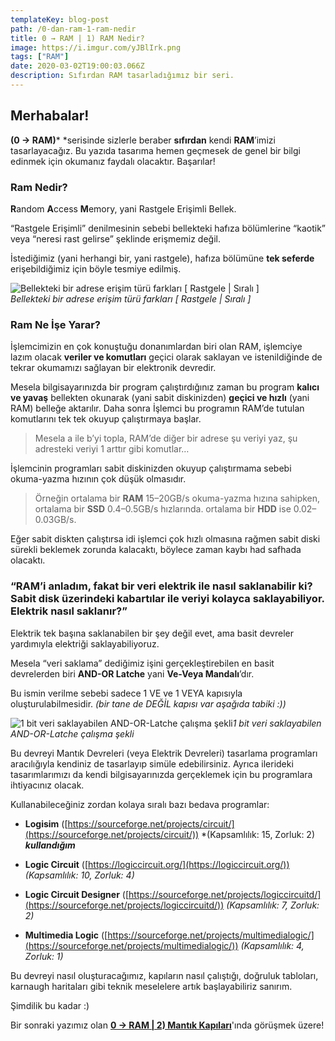 ```yaml
---
templateKey: blog-post
path: /0-dan-ram-1-ram-nedir
title: 0 → RAM | 1) RAM Nedir?
image: https://i.imgur.com/yJBlIrk.png
tags: ["RAM"]
date: 2020-03-02T19:00:03.066Z
description: Sıfırdan RAM tasarladığımız bir seri.
---
```


## Merhabalar!

**(0 → RAM)*** *serisinde sizlerle beraber **sıfırdan** kendi **RAM**’imizi tasarlayacağız. Bu yazıda tasarıma hemen geçmesek de genel bir bilgi edinmek için okumanız faydalı olacaktır. Başarılar!

### Ram Nedir?

**R**andom **A**ccess **M**emory, yani Rastgele Erişimli Bellek.

“Rastgele Erişimli” denilmesinin sebebi bellekteki hafıza bölümlerine “kaotik” veya “neresi rast gelirse” şeklinde erişmemiz değil.

İstediğimiz (yani herhangi bir, yani rastgele), hafıza bölümüne **tek seferde** erişebildiğimiz için böyle tesmiye edilmiş.

![Bellekteki bir adrese erişim türü farkları [ Rastgele | Sıralı ]](https://i.imgur.com/1pjHQME.gif)
<br> *Bellekteki bir adrese erişim türü farkları [ Rastgele | Sıralı ]*

### Ram Ne İşe Yarar?

İşlemcimizin en çok konuştuğu donanımlardan biri olan RAM, işlemciye lazım olacak **veriler ve komutları** geçici olarak saklayan ve istenildiğinde de tekrar okumamızı sağlayan bir elektronik devredir.

Mesela bilgisayarınızda bir program çalıştırdığınız zaman bu program **kalıcı ve yavaş** bellekten okunarak (yani sabit diskinizden) **geçici ve hızlı** (yani RAM) belleğe aktarılır. Daha sonra İşlemci bu programın RAM’de tutulan komutlarını tek tek okuyup çalıştırmaya başlar.
> Mesela a ile b’yi topla, RAM’de diğer bir adrese şu veriyi yaz, şu adresteki veriyi 1 arttır gibi komutlar…

İşlemcinin programları sabit diskinizden okuyup çalıştırmama sebebi okuma-yazma hızının çok düşük olmasıdır.
> Örneğin ortalama bir **RAM** 15–20GB/s okuma-yazma hızına sahipken, ortalama bir **SSD** 0.4–0.5GB/s hızlarında. ortalama bir **HDD** ise 0.02–0.03GB/s.

Eğer sabit diskten çalıştırsa idi işlemci çok hızlı olmasına rağmen sabit diski sürekli beklemek zorunda kalacaktı, böylece zaman kaybı had safhada olacaktı.

### “RAM’i anladım, fakat bir veri elektrik ile nasıl saklanabilir ki? Sabit disk üzerindeki kabartılar ile veriyi kolayca saklayabiliyor. Elektrik nasıl saklanır?”

Elektrik tek başına saklanabilen bir şey değil evet, ama basit devreler yardımıyla elektriği saklayabiliyoruz.

Mesela “veri saklama” dediğimiz işini gerçekleştirebilen en basit devrelerden biri **AND-OR Latche** yani **Ve-Veya Mandalı**’dır.

Bu ismin verilme sebebi sadece 1 VE ve 1 VEYA kapısıyla oluşturulabilmesidir. *(bir tane de DEĞİL kapısı var aşağıda tabiki :))*

![1 bit veri saklayabilen AND-OR-Latche çalışma şekli](https://i.imgur.com/3WjTqrD.gif)*1 bit veri saklayabilen AND-OR-Latche çalışma şekli*

Bu devreyi Mantık Devreleri (veya Elektrik Devreleri) tasarlama programları aracılığıyla kendiniz de tasarlayıp simüle edebilirsiniz. Ayrıca ilerideki tasarımlarımızı da kendi bilgisayarınızda gerçeklemek için bu programlara ihtiyacınız olacak.

Kullanabileceğiniz zordan kolaya sıralı bazı bedava programlar:

* **Logisim** ([https://sourceforge.net/projects/circuit/](https://sourceforge.net/projects/circuit/))
*(Kapsamlılık: 15, Zorluk: 2) ***kullandığım***

* **Logic Circuit** ([https://logiccircuit.org/](https://logiccircuit.org/))
*(Kapsamlılık: 10, Zorluk: 4)*

* **Logic Circuit Designer** ([https://sourceforge.net/projects/logiccircuitd/](https://sourceforge.net/projects/logiccircuitd/))
*(Kapsamlılık: 7, Zorluk: 2)*

* **Multimedia Logic** ([https://sourceforge.net/projects/multimedialogic/](https://sourceforge.net/projects/multimedialogic/))
*(Kapsamlılık: 4, Zorluk: 1)*

Bu devreyi nasıl oluşturacağımız, kapıların nasıl çalıştığı, doğruluk tabloları, karnaugh haritaları gibi teknik meselelere artık başlayabiliriz sanırım.

Şimdilik bu kadar :)

Bir sonraki yazımız olan **[0 → RAM | 2) Mantık Kapıları](0-dan-ram-2-mantik-kapilari)**'ında görüşmek üzere!
